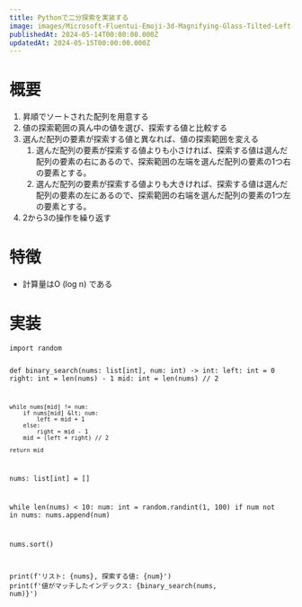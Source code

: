```yaml
---
title: Pythonで二分探索を実装する
image: images/Microsoft-Fluentui-Emoji-3d-Magnifying-Glass-Tilted-Left-3d.1024.png
publishedAt: 2024-05-14T00:00:00.000Z
updatedAt: 2024-05-15T00:00:00.000Z
---
```


<h1 id="h9707d3a59a">概要</h1><ol><li>昇順でソートされた配列を用意する</li><li>値の探索範囲の真ん中の値を選び、探索する値と比較する</li><li>選んだ配列の要素が探索する値と異なれば、値の探索範囲を変える<ol><li>選んだ配列の要素が探索する値よりも小さければ、探索する値は選んだ配列の要素の右にあるので、探索範囲の左端を選んだ配列の要素の1つ右の要素とする。</li><li>選んだ配列の要素が探索する値よりも大きければ、探索する値は選んだ配列の要素の左にあるので、探索範囲の右端を選んだ配列の要素の1つ左の要素とする。</li></ol></li><li>2から3の操作を繰り返す</li></ol><h1 id="hdadc0eaacf">特徴</h1><ul><li>計算量はO (log n) である</li></ul><h1 id="h922edff87b">実装</h1><pre><code class="language-python">import random

def binary_search(nums: list[int], num: int) -&gt; int:
    left: int = 0
    right: int = len(nums) - 1
    mid: int = len(nums) // 2

    while nums[mid] != num:
        if nums[mid] &lt; num:
            left = mid + 1
        else:
            right = mid - 1
        mid = (left + right) // 2

    return mid

nums: list[int] = []

while len(nums) &lt; 10:
    num: int = random.randint(1, 100)
    if num not in nums:
        nums.append(num)

nums.sort()

print(f&apos;リスト: {nums}, 探索する値: {num}&apos;)
print(f&apos;値がマッチしたインデックス: {binary_search(nums, num)}&apos;)</code></pre>
